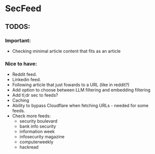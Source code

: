 # SecFeed

## TODOS:

### Important:

- Checking minimal article content that fits as an article

### Nice to have:

- Reddit feed.
- Linkedin feed.
- Following article that just fowards to a URL (like in reddit?)
- Add option to choose between LLM filtering and embedding filtering
- Add tl;dr sec to feeds?
- Caching
- Ability to bypass Cloudflare when fetching URLs - needed for some feeds.
- Check more feeds:
  - security boulevard
  - bank info security
  - information week
  - infosecurity magazine
  - computerweekly
  - hackread
